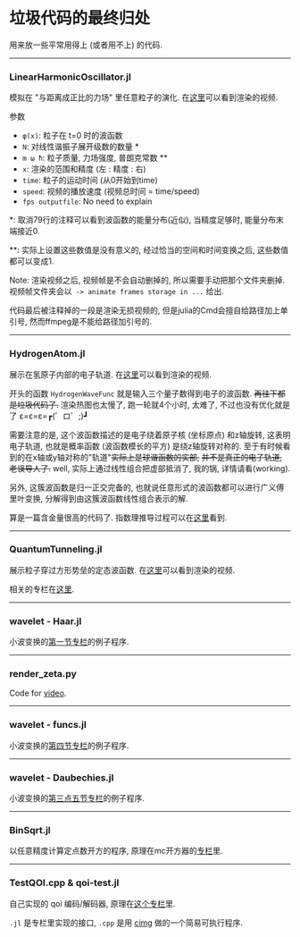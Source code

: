 # 垃圾代码的最终归处

用来放一些平常用得上 (或者用不上) 的代码.

---

### **LinearHarmonicOscillator.jl**

模拟在 "与距离成正比的力场" 里任意粒子的演化.
在[这里](https://www.bilibili.com/video/BV1HQ4y1B7ia/)可以看到渲染的视频.

参数
 + `φ(x)`: 粒子在 t=0 时的波函数
 + `N`: 对线性谐振子展开级数的数量 *
 + `m ω ħ`: 粒子质量, 力场强度, 普朗克常数 **
 + `x`: 渲染的范围和精度 (左 : 精度 : 右)
 + `time`: 粒子的运动时间 (从0开始到time)
 + `speed`: 视频的播放速度 (视频总时间 = time/speed)
 + `fps outputfile`: No need to explain

*: 取消79行的注释可以看到波函数的能量分布(近似), 当精度足够时, 能量分布末端接近0.

**: 实际上设置这些数值是没有意义的, 经过恰当的空间和时间变换之后, 这些数值都可以变成1.

Note: 渲染视频之后, 视频帧是不会自动删掉的, 所以需要手动把那个文件夹删掉.
视频帧文件夹会以` -> animate frames storage in ...` 给出.

代码最后被注释掉的一段是渲染无损视频的, 但是julia的Cmd会擅自给路径加上单引号,
然而ffmpeg是不能给路径加引号的.

---

### **HydrogenAtom.jl**

展示在氢原子内部的电子轨道.
在[这里](https://www.bilibili.com/video/BV1AL411G7mX/)可以看到渲染的视频.

开头的函数 `HydrogenWaveFunc` 就是输入三个量子数得到电子的波函数. ~~再往下都是垃圾代码了.~~
渲染热图也太慢了, 跑一轮就4个小时, 太难了, 不过也没有优化就是了 ε=ε=ε=┏(゜ロ゜;)┛

需要注意的是, 这个波函数描述的是电子绕着原子核 (坐标原点) 和z轴旋转, 这表明电子轨道, 也就是概率函数 
(波函数模长的平方) 是绕z轴旋转对称的. 至于有时候看到的在x轴或y轴对称的"轨道"~~实际上是球谐函数的实部,~~
~~并不是真正的电子轨道, 老误导人了.~~ well, 实际上通过线性组合把虚部抵消了, 我的锅,  详情请看(working).

另外, 这簇波函数是归一正交完备的, 也就说任意形式的波函数都可以进行广义傅里叶变换, 
分解得到由这簇波函数线性组合表示的解.

算是一篇含金量很高的代码了. 指数理推导过程可以在[这里](https://www.bilibili.com/read/cv13687736)看到.

---

### **QuantumTunneling.jl**

展示粒子穿过方形势垒的定态波函数.
在[这里](https://www.bilibili.com/video/BV1bL411g7SK/)可以看到渲染的视频.

相关的专栏在[这里](https://www.bilibili.com/read/cv13656703).

---

### **wavelet - Haar.jl**

小波变换的[第一节专栏](https://www.bilibili.com/read/cv14495235)的例子程序.

---

### **render_zeta.py**

Code for [video](https://www.bilibili.com/video/BV1H54y1B7gB).

---

### **wavelet - funcs.jl**

小波变换的[第四节专栏](https://www.bilibili.com/read/cv14836786)的例子程序.

---

### **wavelet - Daubechies.jl**

小波变换的[第三点五节专栏](https://www.bilibili.com/read/cv14904479)的例子程序.

---

### **BinSqrt.jl**

以任意精度计算定点数开方的程序, 原理在mc开方器的[专栏](https://www.bilibili.com/read/cv15958091)里.

---

### TestQOI.cpp & qoi-test.jl

自己实现的 qoi 编码/解码器, 原理在[这个专栏](https://www.bilibili.com/read/cv17617178)里.

`.jl` 是专栏里实现的接口,  `.cpp` 是用 [cimg](https://github.com/dtschump/CImg) 做的一个简易可执行程序.
